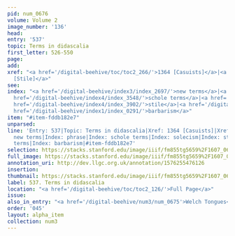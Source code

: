 ```yaml
---
pid: num_0676
volume: Volume 2
image_number: '136'
head: 
entry: '537'
topic: Terms in didascalia
first_letter: 526-550
page: 
add: 
xref: "<a href='/digital-beehive/toc/toc2_266/'>1364 [Casuists]</a>|<a href='/digital-beehive/toc/toc2_233/'>1200
  [Stile]</a>"
see: 
index: "<a href='/digital-beehive/index3/index_2697/'>new terms</a>|<a href='/digital-beehive/index4/index_2989/'>phrase</a>|<a
  href='/digital-beehive/index4/index_3548/'>schole terms</a>|<a href='/digital-beehive/index4/index_3784/'>solecism</a>|<a
  href='/digital-beehive/index4/index_3902/'>stile</a>|<a href='/digital-beehive/index5/index_4094/'>terms</a>|<a
  href='/digital-beehive/index1/index_0291/'>barbarism</a>"
item: "#item-fddb182e7"
unparsed: 
line: 'Entry: 537|Topic: Terms in didascalia|Xref: 1364 [Casuists]|Xref: 1200 [Stile]|Index:
  new terms|Index: phrase|Index: schole terms|Index: solecism|Index: stile|Index:
  terms|Index: barbarism|#item-fddb182e7'
selection: https://stacks.stanford.edu/image/iiif/fm855tg5659%2F1607_0603/888,3963,2815,955/full/0/default.jpg
full_image: https://stacks.stanford.edu/image/iiif/fm855tg5659%2F1607_0603/full/full/0/default.jpg
annotation_uri: http://dev.llgc.org.uk/annotation/1576255476126
insertion: 
thumbnail: https://stacks.stanford.edu/image/iiif/fm855tg5659%2F1607_0603/888,3963,600,180/250,/0/default.jpg
label: 537. Terms in didascalia
location: "<a href='/digital-beehive/toc/toc2_126/'>Full Page</a>"
issue: 
also_in_entry: "<a href='/digital-beehive/num3/num_0675'>Welch Tongues</a>"
order: '045'
layout: alpha_item
collection: num3
---
```

